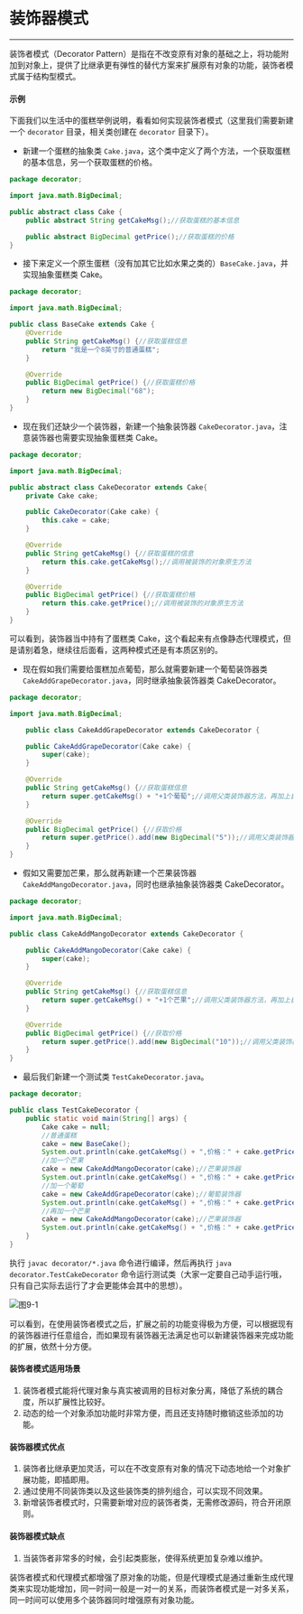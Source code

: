 # 装饰器模式

---

装饰者模式（Decorator Pattern）是指在不改变原有对象的基础之上，将功能附加到对象上，提供了比继承更有弹性的替代方案来扩展原有对象的功能，装饰者模式属于结构型模式。

#### 示例

下面我们以生活中的蛋糕举例说明，看看如何实现装饰者模式（这里我们需要新建一个 `decorator` 目录，相关类创建在 `decorator` 目录下）。

- 新建一个蛋糕的抽象类 `Cake.java`，这个类中定义了两个方法，一个获取蛋糕的基本信息，另一个获取蛋糕的价格。

```java
package decorator;

import java.math.BigDecimal;

public abstract class Cake {
    public abstract String getCakeMsg();//获取蛋糕的基本信息

    public abstract BigDecimal getPrice();//获取蛋糕的价格
}
```

- 接下来定义一个原生蛋糕（没有加其它比如水果之类的）`BaseCake.java`，并实现抽象蛋糕类 Cake。

```java
package decorator;

import java.math.BigDecimal;

public class BaseCake extends Cake {
    @Override
    public String getCakeMsg() {//获取蛋糕信息
        return "我是一个8英寸的普通蛋糕";
    }

    @Override
    public BigDecimal getPrice() {//获取蛋糕价格
        return new BigDecimal("68");
    }
}
```

- 现在我们还缺少一个装饰器，新建一个抽象装饰器 `CakeDecorator.java`，注意装饰器也需要实现抽象蛋糕类 Cake。

```java
package decorator;

import java.math.BigDecimal;

public abstract class CakeDecorator extends Cake{
    private Cake cake;

    public CakeDecorator(Cake cake) {
        this.cake = cake;
    }

    @Override
    public String getCakeMsg() {//获取蛋糕的信息
        return this.cake.getCakeMsg();//调用被装饰的对象原生方法
    }

    @Override
    public BigDecimal getPrice() {//获取蛋糕价格
        return this.cake.getPrice();//调用被装饰的对象原生方法
    }
}
```

可以看到，装饰器当中持有了蛋糕类 Cake，这个看起来有点像静态代理模式，但是请别着急，继续往后面看，这两种模式还是有本质区别的。

- 现在假如我们需要给蛋糕加点葡萄，那么就需要新建一个葡萄装饰器类 `CakeAddGrapeDecorator.java`，同时继承抽象装饰器类 CakeDecorator。

```java
package decorator;

import java.math.BigDecimal;

    public class CakeAddGrapeDecorator extends CakeDecorator {

    public CakeAddGrapeDecorator(Cake cake) {
        super(cake);
    }

    @Override
    public String getCakeMsg() {//获取蛋糕信息
        return super.getCakeMsg() + "+1个葡萄";//调用父类装饰器方法，再加上自定义的装饰(加1个葡萄)
    }

    @Override
    public BigDecimal getPrice() {//获取价格
        return super.getPrice().add(new BigDecimal("5"));//调用父类装饰器方法，再加上自定义的装饰(加5块钱)
    }
}
```

- 假如又需要加芒果，那么就再新建一个芒果装饰器 `CakeAddMangoDecorator.java`，同时也继承抽象装饰器类 CakeDecorator。

```java
package decorator;

import java.math.BigDecimal;

public class CakeAddMangoDecorator extends CakeDecorator {

    public CakeAddMangoDecorator(Cake cake) {
        super(cake);
    }

    @Override
    public String getCakeMsg() {//获取蛋糕信息
        return super.getCakeMsg() + "+1个芒果";//调用父类装饰器方法，再加上自定义的装饰(加1个芒果)
    }

    @Override
    public BigDecimal getPrice() {//获取价格
        return super.getPrice().add(new BigDecimal("10"));//调用父类装饰器方法，再加上自定义的装饰(加10块钱)
    }
}
```

- 最后我们新建一个测试类 `TestCakeDecorator.java`。

```java
package decorator;

public class TestCakeDecorator {
    public static void main(String[] args) {
        Cake cake = null;
        //普通蛋糕
        cake = new BaseCake();
        System.out.println(cake.getCakeMsg() + ",价格：" + cake.getPrice());
        //加一个芒果
        cake = new CakeAddMangoDecorator(cake);//芒果装饰器
        System.out.println(cake.getCakeMsg() + ",价格：" + cake.getPrice());
        //加一个葡萄
        cake = new CakeAddGrapeDecorator(cake);//葡萄装饰器
        System.out.println(cake.getCakeMsg() + ",价格：" + cake.getPrice());
        //再加一个芒果
        cake = new CakeAddMangoDecorator(cake);//芒果装饰器
        System.out.println(cake.getCakeMsg() + ",价格：" + cake.getPrice());
    }
}
```

执行 `javac decorator/*.java` 命令进行编译，然后再执行 `java decorator.TestCakeDecorator` 命令运行测试类（大家一定要自己动手运行哦，只有自己实际去运行了才会更能体会其中的思想）。

![图9-1](https://cdn.jsdelivr.net/gh/liupeitao/images/202210101549911.png)

可以看到，在使用装饰者模式之后，扩展之前的功能变得极为方便，可以根据现有的装饰器进行任意组合，而如果现有装饰器无法满足也可以新建装饰器来完成功能的扩展，依然十分方便。

#### 装饰者模式适用场景

1. 装饰者模式能将代理对象与真实被调用的目标对象分离，降低了系统的耦合度，所以扩展性比较好。
2. 动态的给一个对象添加功能时非常方便，而且还支持随时撤销这些添加的功能。

#### 装饰器模式优点

1. 装饰者比继承更加灵活，可以在不改变原有对象的情况下动态地给一个对象扩展功能，即插即用。
2. 通过使用不同装饰类以及这些装饰类的排列组合，可以实现不同效果。
3. 新增装饰者模式时，只需要新增对应的装饰者类，无需修改源码，符合开闭原则。

#### 装饰器模式缺点

1. 当装饰者非常多的时候，会引起类膨胀，使得系统更加复杂难以维护。



装饰者模式和代理模式都增强了原对象的功能，但是代理模式是通过重新生成代理类来实现功能增加，同一时间一般是一对一的关系，而装饰者模式是一对多关系，同一时间可以使用多个装饰器同时增强原有对象功能。